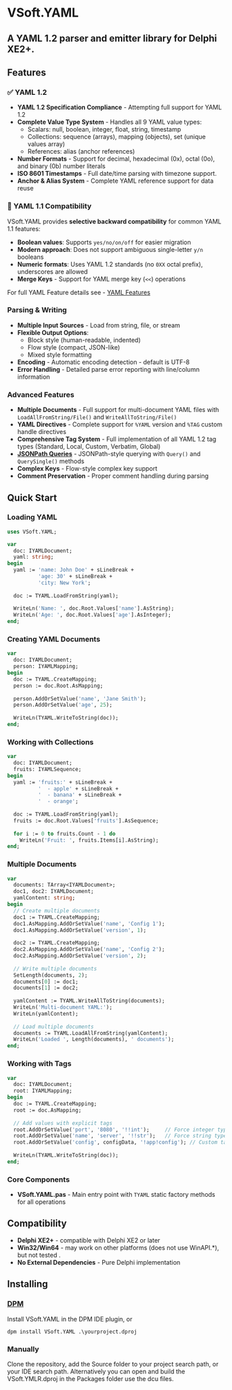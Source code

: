 # VSoft.YAML

## A YAML 1.2 parser and emitter library for Delphi XE2+.

## Features

### ✅ YAML 1.2 
- **YAML 1.2 Specification Compliance** - Attempting full support for YAML 1.2
- **Complete Value Type System** - Handles all 9 YAML value types:
  - Scalars: null, boolean, integer, float, string, timestamp
  - Collections: sequence (arrays), mapping (objects), set (unique values array)
  - References: alias (anchor references)
- **Number Formats** - Support for decimal, hexadecimal (0x), octal (0o), and binary (0b) number literals
- **ISO 8601 Timestamps** - Full date/time parsing with timezone support.
- **Anchor & Alias System** - Complete YAML reference support for data reuse

### 🔄 YAML 1.1 Compatibility
VSoft.YAML provides **selective backward compatibility** for common YAML 1.1 features:
- **Boolean values**: Supports `yes/no/on/off` for easier migration
- **Modern approach**: Does not support ambiguous single-letter `y/n` booleans
- **Numeric formats**: Uses YAML 1.2 standards (no `0XX` octal prefix), underscores are allowed
- **Merge Keys** - Support for YAML merge key (`<<`) operations

For full YAML Feature details see - [YAML Features](/docs/YAML-Features-Implementation.md)

### Parsing & Writing
- **Multiple Input Sources** - Load from string, file, or stream
- **Flexible Output Options**:
  - Block style (human-readable, indented)
  - Flow style (compact, JSON-like)
  - Mixed style formatting
- **Encoding** - Automatic encoding detection - default is UTF-8
- **Error Handling** - Detailed parse error reporting with line/column information

### Advanced Features
- **Multiple Documents** - Full support for multi-document YAML files with `LoadAllFromString/File()` and `WriteAllToString/File()`
- **YAML Directives** - Complete support for `%YAML` version and `%TAG` custom handle directives
- **Comprehensive Tag System** - Full implementation of all YAML 1.2 tag types (Standard, Local, Custom, Verbatim, Global)
- **[JSONPath Queries](/docs/JSONPath-Syntax.md)** - JSONPath-style querying with `Query()` and `QuerySingle()` methods
- **Complex Keys** - Flow-style complex key support
- **Comment Preservation** - Proper comment handling during parsing


## Quick Start

### Loading YAML
```pascal
uses VSoft.YAML;

var
  doc: IYAMLDocument;
  yaml: string;
begin
  yaml := 'name: John Doe' + sLineBreak +
          'age: 30' + sLineBreak +
          'city: New York';
          
  doc := TYAML.LoadFromString(yaml);
  
  WriteLn('Name: ', doc.Root.Values['name'].AsString);
  WriteLn('Age: ', doc.Root.Values['age'].AsInteger);
end;
```

### Creating YAML Documents
```pascal
var
  doc: IYAMLDocument;
  person: IYAMLMapping;
begin
  doc := TYAML.CreateMapping;
  person := doc.Root.AsMapping;
  
  person.AddOrSetValue('name', 'Jane Smith');
  person.AddOrSetValue('age', 25);
  
  WriteLn(TYAML.WriteToString(doc));
end;
```

### Working with Collections
```pascal
var
  doc: IYAMLDocument;
  fruits: IYAMLSequence;
begin
  yaml := 'fruits:' + sLineBreak +
          '  - apple' + sLineBreak +
          '  - banana' + sLineBreak +
          '  - orange';
          
  doc := TYAML.LoadFromString(yaml);
  fruits := doc.Root.Values['fruits'].AsSequence;
  
  for i := 0 to fruits.Count - 1 do
    WriteLn('Fruit: ', fruits.Items[i].AsString);
end;
```

### Multiple Documents
```pascal
var
  documents: TArray<IYAMLDocument>;
  doc1, doc2: IYAMLDocument;
  yamlContent: string;
begin
  // Create multiple documents
  doc1 := TYAML.CreateMapping;
  doc1.AsMapping.AddOrSetValue('name', 'Config 1');
  doc1.AsMapping.AddOrSetValue('version', 1);
  
  doc2 := TYAML.CreateMapping;
  doc2.AsMapping.AddOrSetValue('name', 'Config 2');
  doc2.AsMapping.AddOrSetValue('version', 2);
  
  // Write multiple documents
  SetLength(documents, 2);
  documents[0] := doc1;
  documents[1] := doc2;
  
  yamlContent := TYAML.WriteAllToString(documents);
  WriteLn('Multi-document YAML:');
  WriteLn(yamlContent);
  
  // Load multiple documents
  documents := TYAML.LoadAllFromString(yamlContent);
  WriteLn('Loaded ', Length(documents), ' documents');
end;
```

### Working with Tags
```pascal
var
  doc: IYAMLDocument;
  root: IYAMLMapping;
begin
  doc := TYAML.CreateMapping;
  root := doc.AsMapping;
  
  // Add values with explicit tags
  root.AddOrSetValue('port', '8080', '!!int');     // Force integer type
  root.AddOrSetValue('name', 'server', '!!str');   // Force string type
  root.AddOrSetValue('config', configData, '!app!config'); // Custom tag
  
  WriteLn(TYAML.WriteToString(doc));
end;
```

### Core Components
- **VSoft.YAML.pas** - Main entry point with `TYAML` static factory methods for all operations

## Compatibility

- **Delphi XE2+** -  compatible with Delphi XE2 or later
- **Win32/Win64** - may work on other platforms (does not use WinAPI.*), but not tested .
- **No External Dependencies** - Pure Delphi implementation

## Installing

### [DPM](https://delphi.dev)

Install VSoft.YAML in the DPM IDE plugin,  or 
```
dpm install VSoft.YAML .\yourproject.dproj
```
### Manually

Clone the repository, add the Source folder to your project search path, or your IDE search path. Alternatively you can open and build the VSoft.YMLR.dproj in the Packages folder use the dcu files. 
